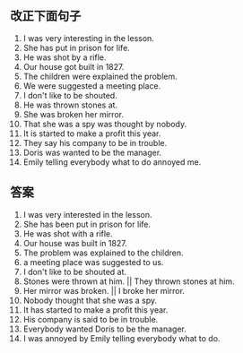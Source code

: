 ## 改正下面句子
1. I was very interesting in the lesson.
2. She has put in prison for life.
3. He was shot by a rifle.
4. Our house got built in 1827.
5. The children were explained the problem.
6. We were suggested a meeting place.
7. I don't like to be shouted.
8. He was thrown stones at.
9. She was broken her mirror.
10. That she was a spy was thought by nobody.
11. It is started to make a profit this year.
12. They say his company to be in trouble.
13. Doris was wanted to be the manager.
14. Emily telling everybody what to do annoyed me.

## 答案
1. I was very interested in the lesson.
2. She has been put in prison for life.
3. He was shot with a rifle.
4. Our house was built in 1827.
5. The problem was explained to the children.
6. a meeting place was suggested to us.
7. I don't like to be shouted at.
8. Stones were thrown at him. || They thrown stones at him.
9. Her mirror was broken. || I broke her mirror.
10. Nobody thought that she was a spy.
11. It has started to make a profit this year.
12. His company is said to be in trouble.
13. Everybody wanted Doris to be the manager.
14. I was annoyed by Emily telling everybody what to do.
